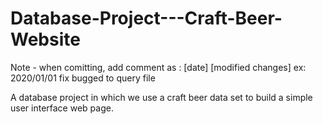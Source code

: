 # Database-Project---Craft-Beer-Website

Note - when comitting, add comment as : [date] [modified changes]
ex: 2020/01/01 fix bugged to query file

A database project in which we use a craft beer data set to build a simple user interface web page.
